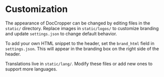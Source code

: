 # Customization

The appearance of DocCropper can be changed by editing files in the `static/` directory. Replace images in `static/logos/` to customize branding and update `settings.json` to change default behavior.

To add your own HTML snippet to the header, set the `brand_html` field in `settings.json`. This will appear in the branding box on the right side of the header.

Translations live in `static/lang/`. Modify these files or add new ones to support more languages.
